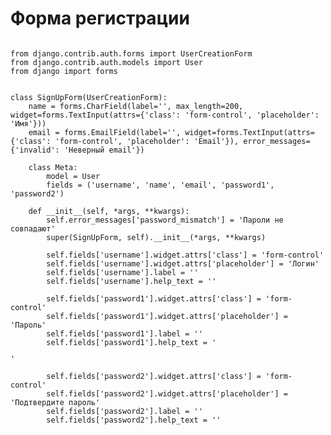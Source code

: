 <h1>Форма регистрации</h1>

<pre>
<code>
from django.contrib.auth.forms import UserCreationForm
from django.contrib.auth.models import User
from django import forms


class SignUpForm(UserCreationForm):
    name = forms.CharField(label='', max_length=200, widget=forms.TextInput(attrs={'class': 'form-control', 'placeholder': 'Имя'}))
    email = forms.EmailField(label='', widget=forms.TextInput(attrs={'class': 'form-control', 'placeholder': 'Email'}), error_messages={'invalid': 'Неверный email'})

    class Meta:
        model = User
        fields = ('username', 'name', 'email', 'password1', 'password2')

    def __init__(self, *args, **kwargs):
        self.error_messages['password_mismatch'] = 'Пароли не совпадают'
        super(SignUpForm, self).__init__(*args, **kwargs)

        self.fields['username'].widget.attrs['class'] = 'form-control'
        self.fields['username'].widget.attrs['placeholder'] = 'Логин'
        self.fields['username'].label = ''
        self.fields['username'].help_text = '<span class="form-text text-muted"></span>'

        self.fields['password1'].widget.attrs['class'] = 'form-control'
        self.fields['password1'].widget.attrs['placeholder'] = 'Пароль'
        self.fields['password1'].label = ''
        self.fields['password1'].help_text = '<ul class="form-text text-muted small"></ul>'

        self.fields['password2'].widget.attrs['class'] = 'form-control'
        self.fields['password2'].widget.attrs['placeholder'] = 'Подтвердите пароль'
        self.fields['password2'].label = ''
        self.fields['password2'].help_text = '<span class="form-text text-muted"></span>'
</code>
</pre>